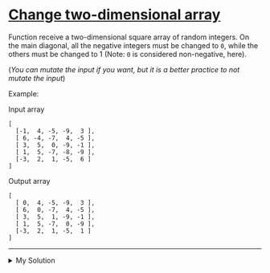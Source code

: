 # [Change two-dimensional array](https://www.codewars.com/kata/581214d54624a8232100005f)

Function receive a two-dimensional square array of random integers. On the main diagonal, all the negative integers must be changed to `0`, while the others must be changed to 1 (Note: `0` is considered non-negative, here).

(_You can mutate the input if you want, but it is a better practice to not mutate the input_)

Example:

Input array

    [
      [-1,  4, -5, -9,  3 ],
      [ 6, -4, -7,  4, -5 ],
      [ 3,  5,  0, -9, -1 ],
      [ 1,  5, -7, -8, -9 ],
      [-3,  2,  1, -5,  6 ]
    ]

Output array

    [
      [ 0,  4, -5, -9,  3 ],
      [ 6,  0, -7,  4, -5 ],
      [ 3,  5,  1, -9, -1 ],
      [ 1,  5, -7,  0, -9 ],
      [-3,  2,  1, -5,  1 ]
    ]

---

<details><summary>My Solution</summary>

```js
function matrix(array) {
  const output = [...array]
  for (let i = 0; i < array.length; i++) {
    for (let j = 0; j < array[0].length; j++) {
      if (i === j) {
        if (array[i][j] < 0) output[i][j] = 0
        else output[i][j] = 1
      }
    }
  }

  return output
}
```

</details>
